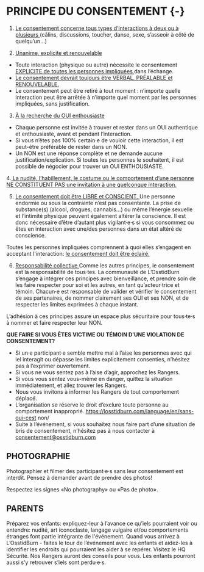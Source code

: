 # PRINCIPE DU CONSENTEMENT {-}

1.  <span style="text-decoration:underline">Le consentement concerne tous types d’interactions à deux ou à plusieurs </span>(câlins, discussions, toucher, danse, sexe, s’asseoir à côté de quelqu’un...) 


2. <span style="text-decoration:underline">Unanime, explicite et renouvelable </span>
  
  
* Toute interaction (physique ou autre) nécessite le consentement <span style="text-decoration:underline"> EXPLICITE de toutes les  personnes impliquées </span> dans l’échange.  
* <span style="text-decoration:underline">  Le consentement devrait toujours être VERBAL, PRÉALABLE et RENOUVELABLE. </span> 
* Le consentement peut être retiré à tout moment : n’importe quelle interaction peut être  arrêtée à n’importe quel moment par les personnes impliquées, sans justification. 


3. <span style="text-decoration:underline"> À la recherche du OUI enthousiaste </span> 
  
* Chaque personne est invitée à trouver et rester dans un OUI authentique et enthousiaste,  avant et pendant l’interaction. 
* Si vous n’êtes pas 100% certain·e de vouloir cette interaction, il est peut-être préférable de rester dans un NON.
* Un NON est une réponse complète et ne demande aucune justification/explication. Si  toutes les personnes le souhaitent, il est possible de négocier pour trouver un OUI ENTHOUSIASTE. 


4.<span style="text-decoration:underline">  La nudité, l’habillement, le costume ou le comportement d’une personne NE CONSTITUENT PAS une invitation à une quelconque interaction. </span> 
  
  
5. <span style="text-decoration:underline">  Le consentement doit être LIBRE et CONSCIENT. </span> 
Une personne endormie ou sous la contrainte n’est pas consentante. La prise de substance(s)  (alcool, drogues, cannabis…) ou même l’énergie sexuelle et l’intimité physique peuvent également altérer la conscience. Il est donc nécessaire d’être d’autant plus vigilant·e·s si vous  consommez ou êtes en interaction avec une/des personnes dans un état altéré de conscience.  

Toutes les personnes impliquées comprennent à quoi elles s’engagent en acceptant l'interaction: <span style="text-decoration:underline"> le consentement doit être éclairé. </span> 


6. <span style="text-decoration:underline"> Responsabilité collective </span> 
Comme les autres principes, le consentement est la responsabilité de tous·tes. La communauté de L’OsstidBurn s’engage à intégrer ces principes avec bienveillance, et prendre soin de les faire respecter pour soi et les autres, en tant qu’acteur·trice et témoin. Chacun·e est responsable de valider et vérifier le consentement de ses partenaires, de nommer clairement ses OUI et ses NON, et de respecter les limites exprimées à chaque instant.  


L’adhésion à ces principes assure un espace plus sécuritaire pour tous·te·s à nommer et faire respecter leur NON. 


**QUE FAIRE SI VOUS ÊTES VICTIME OU TÉMOIN D’UNE VIOLATION DE CONSENTEMENT?**

* Si un·e participant·e semble mettre mal à l’aise les personnes avec qui iel interagit ou dépasse les limites explicitement consenties, n’hésitez pas à l’exprimer ouvertement. 
* Si vous ne vous sentez pas à l’aise d’agir, approchez les Rangers.  
* Si vous vous sentez vous-même en danger, quittez  la situation immédiatement, et allez trouver les Rangers. 
* Nous vous invitons à informer les Rangers de tout comportement déplacé. 
* L’organisation se réserve le droit d’exclure toute personne au comportement inapproprié. 
https://losstidburn.com/language/en/sans-oui-cest non/
* Suite à l’événement, si vous souhaitez nous faire part d’une situation de bris de consentement, n’hésitez pas à nous contacter à <span style="text-decoration:underline">consentement@osstidburn.com </span> 


<h2><span> PHOTOGRAPHIE  </span></h2>

Photographier et filmer des participant·e·s sans leur consentement est interdit. Pensez à demander avant de prendre des photos! 


Respectez les signes «No photography» ou «Pas de photo». 


<h2><span> PARENTS  </span></h2>

Préparez vos enfants: expliquez-leur à l’avance ce qu’iels pourraient voir ou entendre: nudité, art iconoclaste, langage vulgaire et/ou comportements étranges font partie intégrante de l'événement. 
Quand vous arrivez à L’OsstidBurn - faites le tour de l’événement avec les enfants et aidez-les à identifier les endroits qui pourraient les aider à se repérer. Visitez le HQ Sécurité. Nos Rangers auront des conseils pour vous. Les enfants pourront aussi s’y retrouver s’iels sont perdu·e·s. 
